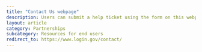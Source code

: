 ```yaml
---
title: "Contact Us webpage"
description: Users can submit a help ticket using the form on this webpage to get more hands-on support.
layout: article
category: Partnerships
subcategory: Resources for end users
redirect_to: https://www.login.gov/contact/
---
```

